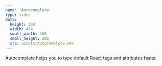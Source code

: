 ```yaml
---
name: 'Autocomplete'
type: video
data:
  height: 393
  width: 414
  small_width: 300
  small_height: 286
  src: assets/AutoComplete.m4v
---
```


Autocomplete helps you to type default React tags and attributes faster.
